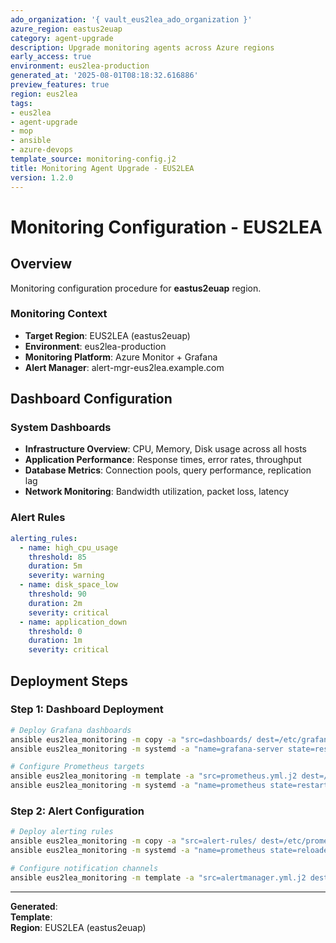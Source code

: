 ```yaml
---
ado_organization: '{ vault_eus2lea_ado_organization }'
azure_region: eastus2euap
category: agent-upgrade
description: Upgrade monitoring agents across Azure regions
early_access: true
environment: eus2lea-production
generated_at: '2025-08-01T08:18:32.616886'
preview_features: true
region: eus2lea
tags:
- eus2lea
- agent-upgrade
- mop
- ansible
- azure-devops
template_source: monitoring-config.j2
title: Monitoring Agent Upgrade - EUS2LEA
version: 1.2.0
---
```



# Monitoring Configuration - EUS2LEA

## Overview

Monitoring configuration procedure for **eastus2euap** region.

### Monitoring Context

- **Target Region**: EUS2LEA (eastus2euap)
- **Environment**: eus2lea-production
- **Monitoring Platform**: Azure Monitor + Grafana
- **Alert Manager**: alert-mgr-eus2lea.example.com

## Dashboard Configuration

### System Dashboards
- **Infrastructure Overview**: CPU, Memory, Disk usage across all hosts
- **Application Performance**: Response times, error rates, throughput
- **Database Metrics**: Connection pools, query performance, replication lag
- **Network Monitoring**: Bandwidth utilization, packet loss, latency

### Alert Rules
```yaml
alerting_rules:
  - name: high_cpu_usage
    threshold: 85
    duration: 5m
    severity: warning
  - name: disk_space_low
    threshold: 90
    duration: 2m
    severity: critical
  - name: application_down
    threshold: 0
    duration: 1m
    severity: critical
```

## Deployment Steps

### Step 1: Dashboard Deployment
```bash
# Deploy Grafana dashboards
ansible eus2lea_monitoring -m copy -a "src=dashboards/ dest=/etc/grafana/dashboards/"
ansible eus2lea_monitoring -m systemd -a "name=grafana-server state=restarted"

# Configure Prometheus targets
ansible eus2lea_monitoring -m template -a "src=prometheus.yml.j2 dest=/etc/prometheus/prometheus.yml"
ansible eus2lea_monitoring -m systemd -a "name=prometheus state=restarted"
```

### Step 2: Alert Configuration
```bash
# Deploy alerting rules
ansible eus2lea_monitoring -m copy -a "src=alert-rules/ dest=/etc/prometheus/rules/"
ansible eus2lea_monitoring -m systemd -a "name=prometheus state=reloaded"

# Configure notification channels
ansible eus2lea_monitoring -m template -a "src=alertmanager.yml.j2 dest=/etc/alertmanager/alertmanager.yml"
```

---

**Generated**:   
**Template**:   
**Region**: EUS2LEA (eastus2euap)